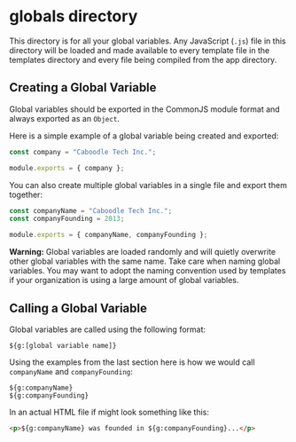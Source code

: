 # globals directory

This directory is for all your global variables. Any JavaScript (`.js`) file in this directory will be loaded and made available to every template file in the templates directory and every file being compiled from the app directory.

## Creating a Global Variable

Global variables should be exported in the CommonJS module format and always exported as an `Object`.

Here is a simple example of a global variable being created and exported:

```javascript
const company = "Caboodle Tech Inc.";

module.exports = { company };
```

You can also create multiple global variables in a single file and export them together:

```javascript
const companyName = "Caboodle Tech Inc.";
const companyFounding = 2013;

module.exports = { companyName, companyFounding };
```

**Warning:** Global variables are loaded randomly and will quietly overwrite other global variables with the same name. Take care when naming global variables. You may want to adopt the naming convention used by templates if your organization is using a large amount of global variables.

## Calling a Global Variable

Global variables are called using the following format:

```text
${g:[global variable name]}
```

Using the examples from the last section here is how we would call `companyName` and `companyFounding`:

```text
${g:companyName}
${g:companyFounding}
```

In an actual HTML file if might look something like this:

```html
<p>${g:companyName} was founded in ${g:companyFounding}...</p>
```
